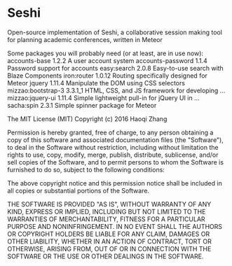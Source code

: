 Seshi
=============
Open-source implementation of Seshi, a collaborative session making tool for planning academic conferences, written in Meteor 

Some packages you will probably need (or at least, are in use now):
     accounts-base            1.2.2  A user account system
     accounts-password        1.1.4  Password support for accounts
     easy:search              2.0.8  Easy-to-use search with Blaze Components 
     iron:router              1.0.12  Routing specifically designed for Meteor
     jquery                   1.11.4  Manipulate the DOM using CSS selectors
     mizzao:bootstrap-3       3.3.1_1  HTML, CSS, and JS framework for developing ...
     mizzao:jquery-ui         1.11.4  Simple lightweight pull-in for jQuery UI in ...
     sacha:spin               2.3.1  Simple spinner package for Meteor


The MIT License (MIT)
Copyright (c) 2016 Haoqi Zhang

Permission is hereby granted, free of charge, to any person obtaining a copy of this software and associated documentation files (the "Software"), to deal in the Software without restriction, including without limitation the rights to use, copy, modify, merge, publish, distribute, sublicense, and/or sell copies of the Software, and to permit persons to whom the Software is furnished to do so, subject to the following conditions:

The above copyright notice and this permission notice shall be included in all copies or substantial portions of the Software.

THE SOFTWARE IS PROVIDED "AS IS", WITHOUT WARRANTY OF ANY KIND, EXPRESS OR IMPLIED, INCLUDING BUT NOT LIMITED TO THE WARRANTIES OF MERCHANTABILITY, FITNESS FOR A PARTICULAR PURPOSE AND NONINFRINGEMENT. IN NO EVENT SHALL THE AUTHORS OR COPYRIGHT HOLDERS BE LIABLE FOR ANY CLAIM, DAMAGES OR OTHER LIABILITY, WHETHER IN AN ACTION OF CONTRACT, TORT OR OTHERWISE, ARISING FROM, OUT OF OR IN CONNECTION WITH THE SOFTWARE OR THE USE OR OTHER DEALINGS IN THE SOFTWARE.


